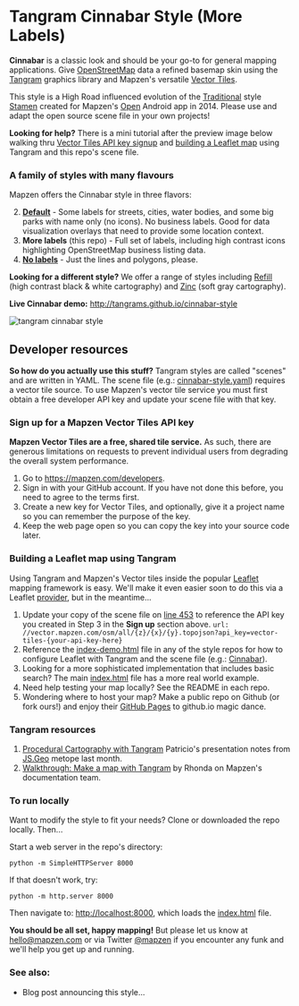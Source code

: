 # Tangram Cinnabar Style (More Labels)

**Cinnabar** is a classic look and should be your go-to for general mapping applications. Give [OpenStreetMap](http://www.openstreetmap.org/) data a refined basemap skin using the [Tangram](http://github.com/tangrams/tangram) graphics library and Mapzen's versatile [Vector Tiles](https://mapzen.com/projects/vector-tiles/). 

This style is a High Road influenced evolution of the [Traditional](http://tangrams.github.io/tangram/#mapzen,40.70531887544228,-74.0097749233246,16) style [Stamen](http://stamen.com/) created for Mapzen's [Open](https://mapzen.com/blog/we-made-an-app) Android app in 2014. Please use and adapt the open source scene file in your own projects!

**Looking for help?** There is a mini tutorial after the preview image below walking thru [Vector Tiles API key signup](https://github.com/tangrams/cinnabar-style/blob/gh-pages/README.md#sign-up-for-a-vector-tiles-api-key) and [building a Leaflet map](https://github.com/tangrams/cinnabar-style/blob/gh-pages/README.md#building-a-leaflet-map-using-tangram-and-this-scene-file) using Tangram and this repo's scene file.

### A family of styles with many flavours

Mapzen offers the Cinnabar style in three flavors:

2. **[Default](https://github.com/tangrams/cinnabar-style)** - Some labels for streets, cities, water bodies, and some big parks with name only (no icons). No business labels. Good for data visualization overlays that need to provide some location context.
1. **More labels** (this repo) - Full set of labels, including high contrast icons highlighting OpenStreetMap business listing data.
3. **[No labels](https://github.com/tangrams/cinnabar-style-no-labels)** - Just the lines and polygons, please. 

**Looking for a different style?** We offer a range of styles including [Refill](https://github.com/tangrams/refill) (high contrast black & white cartography) and [Zinc](https://github.com/tangrams/zinc-style) (soft gray cartography). 


**Live Cinnabar demo:** http://tangrams.github.io/cinnabar-style

![tangram cinnabar style](https://cloud.githubusercontent.com/assets/853051/11080646/c7c6fd26-87ca-11e5-8a04-7316d8721fc4.png)


## Developer resources

**So how do you actually use this stuff?** Tangram styles are called "scenes" and are written in YAML. The scene file (e.g.: [cinnabar-style.yaml](https://github.com/tangrams/cinnabar-style/blob/gh-pages/cinnabar-style.yaml)) requires a vector tile source. To use Mapzen's vector tile service you must first obtain a free developer API key and update your scene file with that key. 

### Sign up for a Mapzen Vector Tiles API key

**Mapzen Vector Tiles are a free, shared tile service.** As such, there are generous limitations on requests to prevent individual users from degrading the overall system performance.

1. Go to https://mapzen.com/developers.
2. Sign in with your GitHub account. If you have not done this before, you need to agree to the terms first.
3. Create a new key for Vector Tiles, and optionally, give it a project name so you can remember the purpose of the key.
4. Keep the web page open so you can copy the key into your source code later.

### Building a Leaflet map using Tangram

Using Tangram and Mapzen's Vector tiles inside the popular [Leaflet](http://leafletjs.com) mapping framework is easy. We'll make it even easier soon to do this via a Leaflet [provider](https://github.com/leaflet-extras/leaflet-providers), but in the meantime...

1. Update your copy of the scene file on [line 453](https://github.com/tangrams/cinnabar-style/blob/gh-pages/cinnabar-style.yaml#L453) to reference the API key you created in Step 3 in the **Sign up** section above. 
`url:  //vector.mapzen.com/osm/all/{z}/{x}/{y}.topojson?api_key=vector-tiles-{your-api-key-here}`
2. Reference the [index-demo.html](index-demo.html) file in any of the style repos for how to configure Leaflet with Tangram and the scene file (e.g.: [Cinnabar](http://github.com/tangrams/cinnabar-style)). 
3. Looking for a more sophisticated implementation that includes basic search? The main [index.html](index.html) file has a more real world example.
4. Need help testing your map locally? See the README in each repo.
5. Wondering where to host your map? Make a public repo on Github (or fork ours!) and enjoy their [GitHub Pages](https://pages.github.com) to github.io magic dance.

### Tangram resources

1. [Procedural Cartography with Tangram](https://github.com/mapzen/presentations/tree/master/08-2015-JSGEO) Patricio's presentation notes from [JS.Geo](http://www.jsgeo.com) metope last month.
2. [Walkthrough: Make a map with Tangram](https://mapzen.com/documentation/tangram/walkthrough/) by Rhonda on Mapzen's documentation team.

### To run locally

Want to modify the style to fit your needs? Clone or downloaded the repo locally. Then...

Start a web server in the repo's directory:

    python -m SimpleHTTPServer 8000
    
If that doesn't work, try:

    python -m http.server 8000
    
Then navigate to: [http://localhost:8000](http://localhost:8000), which loads the [index.html](index.html) file.


**You should be all set, happy mapping!** But please let us know at [hello@mapzen.com](mailto:hello@mapzen.com) or via Twitter [@mapzen](http://twitter.com/mapzen) if you encounter any funk and we'll help you get up and running.

### See also:

* Blog post announcing this style...